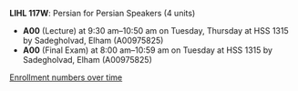 **LIHL 117W**: Persian for Persian Speakers (4 units)

- **A00** (Lecture) at 9:30 am–10:50 am on Tuesday, Thursday at HSS 1315 by Sadegholvad, Elham (A00975825)
- **A00** (Final Exam) at 8:00 am–10:59 am on Tuesday at HSS 1315 by Sadegholvad, Elham (A00975825)

[Enrollment numbers over time](./LIHL117W.tsv)
